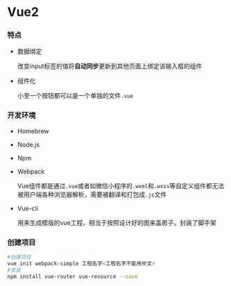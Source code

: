 # Vue2

### 特点

+ 数据绑定

  改变input标签的值将**自动同步**更新到其他页面上绑定该输入框的组件

+ 组件化

  小至一个按钮都可以是一个单独的文件`.vue`

### 开发环境

+ Homebrew

+ Node.js

+ Npm

+ Webpack

  Vue组件都是通过`.vue`或者如微信小程序的`.wxml`和`.wxss`等自定义组件都无法被用户端各种浏览器解析，需要被翻译和打包成`.js`文件

+ Vue-cli

  用来生成模版的vue工程，相当于按照设计好的图来盖房子。封装了脚手架

### 创建项目

```zsh
#创建项目
vue init webpack-simple 工程名字<工程名字不能用中文>
#安装
npm install vue-router vue-resource --save 
```

